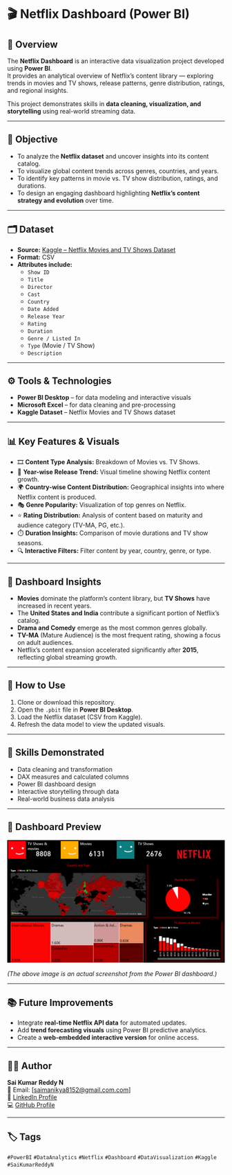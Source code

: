 # 🎬 Netflix Dashboard (Power BI)

## 📘 Overview
The **Netflix Dashboard** is an interactive data visualization project developed using **Power BI**.  
It provides an analytical overview of Netflix’s content library — exploring trends in movies and TV shows, release patterns, genre distribution, ratings, and regional insights.  

This project demonstrates skills in **data cleaning, visualization, and storytelling** using real-world streaming data.

---

## 🧠 Objective
- To analyze the **Netflix dataset** and uncover insights into its content catalog.  
- To visualize global content trends across genres, countries, and years.  
- To identify key patterns in movie vs. TV show distribution, ratings, and durations.  
- To design an engaging dashboard highlighting **Netflix’s content strategy and evolution** over time.

---

## 🗂️ Dataset
- **Source:** [Kaggle – Netflix Movies and TV Shows Dataset](https://www.kaggle.com/shivamb/netflix-shows)  
- **Format:** CSV  
- **Attributes include:**
  - `Show ID`
  - `Title`
  - `Director`
  - `Cast`
  - `Country`
  - `Date Added`
  - `Release Year`
  - `Rating`
  - `Duration`
  - `Genre / Listed In`
  - `Type` (Movie / TV Show)
  - `Description`

---

## ⚙️ Tools & Technologies
- **Power BI Desktop** – for data modeling and interactive visuals  
- **Microsoft Excel** – for data cleaning and pre-processing  
- **Kaggle Dataset** – Netflix Movies and TV Shows dataset  

---

## 📊 Key Features & Visuals
- 🎞️ **Content Type Analysis:** Breakdown of Movies vs. TV Shows.  
- 📅 **Year-wise Release Trend:** Visual timeline showing Netflix content growth.  
- 🌍 **Country-wise Content Distribution:** Geographical insights into where Netflix content is produced.  
- 🎭 **Genre Popularity:** Visualization of top genres on Netflix.  
- ⭐ **Rating Distribution:** Analysis of content based on maturity and audience category (TV-MA, PG, etc.).  
- ⏱️ **Duration Insights:** Comparison of movie durations and TV show seasons.  
- 🔍 **Interactive Filters:** Filter content by year, country, genre, or type.

---

## 🧩 Dashboard Insights
- **Movies** dominate the platform’s content library, but **TV Shows** have increased in recent years.  
- The **United States and India** contribute a significant portion of Netflix’s catalog.  
- **Drama and Comedy** emerge as the most common genres globally.  
- **TV-MA** (Mature Audience) is the most frequent rating, showing a focus on adult audiences.  
- Netflix’s content expansion accelerated significantly after **2015**, reflecting global streaming growth.

---

## 🚀 How to Use
1. Clone or download this repository.  
2. Open the `.pbit` file in **Power BI Desktop**.  
3. Load the Netflix dataset (CSV from Kaggle).  
4. Refresh the data model to view the updated visuals.  

---

## 🧰 Skills Demonstrated
- Data cleaning and transformation  
- DAX measures and calculated columns  
- Power BI dashboard design  
- Interactive storytelling through data  
- Real-world business data analysis  

---

## 📸 Dashboard Preview
![Netflix Dashboard Screenshot](netflix_dashboard.png)

*(The above image is an actual screenshot from the Power BI dashboard.)*

---

## 📚 Future Improvements
- Integrate **real-time Netflix API data** for automated updates.  
- Add **trend forecasting visuals** using Power BI predictive analytics.  
- Create a **web-embedded interactive version** for online access.

---

## 👨‍💻 Author
**Sai Kumar Reddy N**  
📧 Email: [saimanikya8152@gmail.com.com]  
💼 [LinkedIn Profile](https://linkedin.com/in/thesaireddy20)  
💻 [GitHub Profile](https://github.com/thesaireddy20)

---

## 🏷️ Tags
`#PowerBI` `#DataAnalytics` `#Netflix` `#Dashboard` `#DataVisualization` `#Kaggle` `#SaiKumarReddyN`
